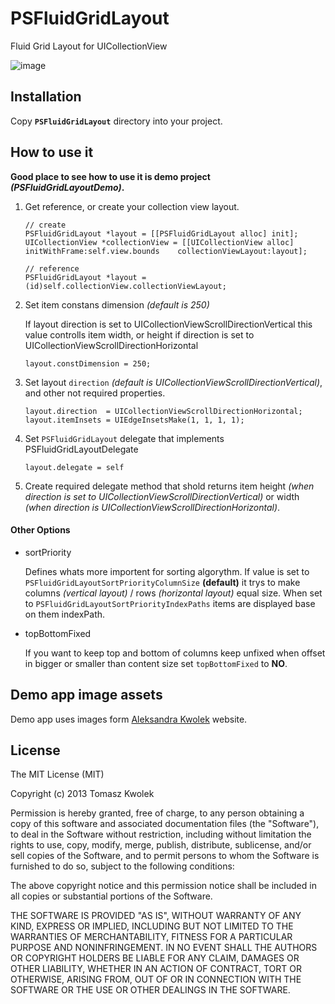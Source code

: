 PSFluidGridLayout
=================

Fluid Grid Layout for UICollectionView

![image](https://raw.github.com/Pastez/PSFluidGridLayout/master/assets/preview.gif)


## Installation

Copy __```PSFluidGridLayout```__ directory into your project.

## How to use it

__Good place to see how to use it is demo project *(PSFluidGridLayoutDemo)*.__

1. Get reference, or create your collection view layout.

   ```
   // create
   PSFluidGridLayout *layout = [[PSFluidGridLayout alloc] init];
   UICollectionView *collectionView = [[UICollectionView alloc] initWithFrame:self.view.bounds    collectionViewLayout:layout];
   
   // reference
   PSFluidGridLayout *layout = (id)self.collectionView.collectionViewLayout;
   ```
	
2. Set item constans dimension *(default is 250)*

	If layout direction is set to UICollectionViewScrollDirectionVertical this value controlls item width, or height if direction is set to UICollectionViewScrollDirectionHorizontal 
	
	```
	layout.constDimension = 250;
	```

3. Set layout ```direction``` *(default is UICollectionViewScrollDirectionVertical)*, and other not required properties.

	```
	layout.direction  = UICollectionViewScrollDirectionHorizontal;
	layout.itemInsets = UIEdgeInsetsMake(1, 1, 1, 1);
	```

4. Set ```PSFluidGridLayout``` delegate that implements PSFluidGridLayoutDelegate

	```
	layout.delegate = self	
	```

5. Create required delegate method that shold returns item height *(when direction is set to UICollectionViewScrollDirectionVertical)* or width *(when direction is UICollectionViewScrollDirectionHorizontal)*.

#### Other Options

 - sortPriority

   Defines whats more importent for sorting algorythm. If value is set to ```PSFluidGridLayoutSortPriorityColumnSize``` __(default)__ it trys to make columns *(vertical layout)* / rows *(horizontal layout)* equal size. When set to ```PSFluidGridLayoutSortPriorityIndexPaths``` items are displayed base on them indexPath.


 - topBottomFixed

   If you want to keep top and bottom of columns keep unfixed when offset in bigger or smaller than content size set ```topBottomFixed``` to __NO__.

## Demo app image assets

Demo app uses images form [Aleksandra Kwolek](http://www.kwolek.eu) website.

## License

The MIT License (MIT)

Copyright (c) 2013 Tomasz Kwolek

Permission is hereby granted, free of charge, to any person obtaining a copy of
this software and associated documentation files (the "Software"), to deal in
the Software without restriction, including without limitation the rights to
use, copy, modify, merge, publish, distribute, sublicense, and/or sell copies of
the Software, and to permit persons to whom the Software is furnished to do so,
subject to the following conditions:

The above copyright notice and this permission notice shall be included in all
copies or substantial portions of the Software.

THE SOFTWARE IS PROVIDED "AS IS", WITHOUT WARRANTY OF ANY KIND, EXPRESS OR
IMPLIED, INCLUDING BUT NOT LIMITED TO THE WARRANTIES OF MERCHANTABILITY, FITNESS
FOR A PARTICULAR PURPOSE AND NONINFRINGEMENT. IN NO EVENT SHALL THE AUTHORS OR
COPYRIGHT HOLDERS BE LIABLE FOR ANY CLAIM, DAMAGES OR OTHER LIABILITY, WHETHER
IN AN ACTION OF CONTRACT, TORT OR OTHERWISE, ARISING FROM, OUT OF OR IN
CONNECTION WITH THE SOFTWARE OR THE USE OR OTHER DEALINGS IN THE SOFTWARE.
